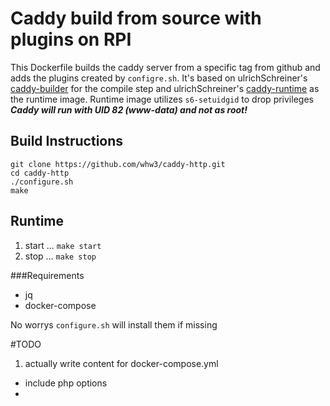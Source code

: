 # Caddy build from source with plugins on RPI

This Dockerfile builds the caddy server from a specific tag from github and adds
the plugins created by `configre.sh`. It's based on ulrichSchreiner's [caddy-builder](https://github.com/ulrichSchreiner/caddy-builder) for the compile step and ulrichSchreiner's [caddy-runtime](https://github.com/ulrichSchreiner/caddy-runtime) as the runtime image. Runtime image utilizes `s6-setuidgid` to drop privileges
***Caddy will run with UID 82 (www-data) and not as root!***

## Build Instructions
```
git clone https://github.com/whw3/caddy-http.git
cd caddy-http
./configure.sh
make
```
## Runtime 
1. start
...  `make start`
2. stop
... `make stop`


###Requirements
* jq
* docker-compose

No worrys `configure.sh` will install them if missing

#TODO
1. actually write content for docker-compose.yml
* include php options
* 